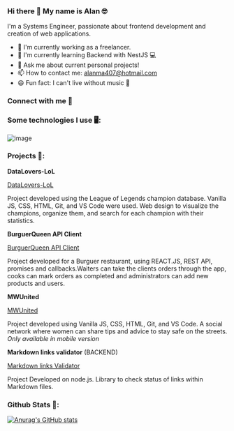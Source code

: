 ### Hi there 👋 My name is Alan 🤓

I'm a Systems Engineer, passionate about frontend development and creation of web applications.

- 🔭 I'm currently working as a freelancer.
- 🌱 I'm currently learning Backend with NestJS 💻
- 💬 Ask me about current personal projects!
- 📫 How to contact me: alanma407@hotmail.com
- 😄 Fun fact: I can't live without music 🎵

### Connect with me 🫡


### Some technologies I use 🖥️:

![image](https://img.shields.io/badge/Canva-%2300C4CC.svg?&style=for-the-badge&logo=Canva&logoColor=white)


### Projects 🌟:

**DataLovers-LoL**

[DataLovers-LoL](https://img.shields.io/badge/HTML5-E34F26?style=for-the-badge&logo=html5&logoColor=white)

Project developed using the League of Legends champion database. Vanilla JS, CSS, HTML, Git, and VS Code were used. Web design to visualize the champions, organize them, and search for each champion with their statistics.

**BurguerQueen API Client**

[BurguerQueen API Client](https://dev-006-burger-queen-api-client-frzt.vercel.app/)

Project developed for a Burguer restaurant, using REACT.JS, REST API, promises and callbacks.Waiters can take the clients orders through the app, cooks can mark orders as completed and administrators can add new products and users.


**MWUnited**

[MWUnited](https://socialnetwork10-395ce.web.app/)

Project developed using Vanilla JS, CSS, HTML, Git, and VS Code. A social network where women can share tips and advice to stay safe on the streets. *Only available in mobile version*


**Markdown links validator** (BACKEND)

[Markdown links Validator](https://www.npmjs.com/package/@marianasanchez/md-links/access)

Project Developed on node.js. Library to check status of links within Markdown files.

### Github Stats 🔨:

[![Anurag's GitHub stats](https://github-readme-stats.vercel.app/api?username=Mariana-Sanchez21)](https://github.com/anuraghazra/github-readme-stats)

